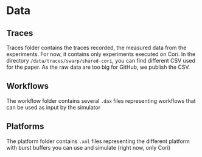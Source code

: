 # Data

## Traces
Traces folder contains the traces recorded, the measured data from the experiments.
For now, it contains only experiments executed on Cori.
In the directory `/data/traces/swarp/shared-cori`, you can find different CSV used for the paper.
As the raw data are too big for GitHub, we publish the CSV.

## Workflows
The workflow folder contains several `.dax` files representing workflows that can be used as input by the simulator

## Platforms
The platform folder contains `.xml` files representing the different platform with burst buffers you can use and simulate (right now, only Cori)